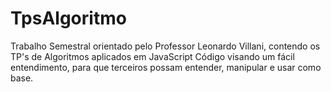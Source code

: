 # TpsAlgoritmo
Trabalho Semestral orientado pelo Professor Leonardo Villani, contendo os TP's de Algoritmos aplicados em JavaScript
Código visando um fácil entendimento, para que terceiros possam entender, manipular e usar como base.
